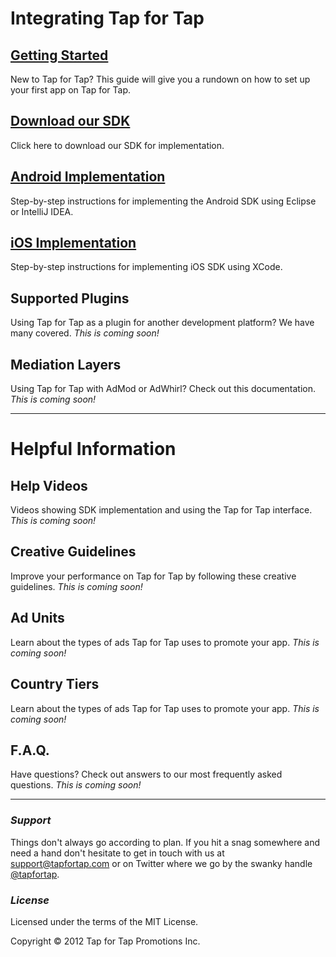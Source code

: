 # Integrating Tap for Tap #

## [Getting Started](http://tapfortap.github.com/GettingStarted) ##
New to Tap for Tap? This guide will give you a rundown on how to set up your first app on Tap for Tap.

## [Download our SDK](https://github.com/tapfortap/Documentation/zipball/master) ##
Click here to download our SDK for implementation.

## [Android Implementation](http://tapfortap.github.com/Android) ##
Step-by-step instructions for implementing the Android SDK using Eclipse or IntelliJ IDEA.

## [iOS Implementation](http://tapfortap.github.com/iOS) ##
Step-by-step instructions for implementing iOS SDK using XCode.

## Supported Plugins ##
Using Tap for Tap as a plugin for another development platform?  We have many covered.
*This is coming soon!*

## Mediation Layers ##
Using Tap for Tap with AdMod or AdWhirl? Check out this documentation.
*This is coming soon!*

----------

# Helpful Information #

## Help Videos ##
Videos showing SDK implementation and using the Tap for Tap interface.
*This is coming soon!*

## Creative Guidelines ##
Improve your performance on Tap for Tap by following these creative guidelines.
*This is coming soon!*

## Ad Units ##
Learn about the types of ads Tap for Tap uses to promote your app.
*This is coming soon!*

## Country Tiers ##
Learn about the types of ads Tap for Tap uses to promote your app.
*This is coming soon!*

## F.A.Q. ##
Have questions? Check out answers to our most frequently asked questions.
*This is coming soon!*

----------

### *Support* ###
Things don't always go according to plan. If you hit a snag somewhere and need a
hand don't hesitate to get in touch with us at
[support@tapfortap.com](mailto:support@tapfortap.com) or on Twitter where we go
by the swanky handle [@tapfortap](https://twitter.com/tapfortap).


### *License* ###
Licensed under the terms of the MIT License.

Copyright &copy; 2012 Tap for Tap Promotions Inc.
